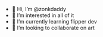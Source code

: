 - 👋 Hi, I’m @zonkdaddy
- 👀 I’m interested in all of it
- 🌱 I’m currently learning flipper dev
- 💞️ I’m looking to collaborate on art


<!---
zonkdaddy/zonkdaddy is a ✨ special ✨ repository because its `README.md` (this file) appears on your GitHub profile.
You can click the Preview link to take a look at your changes.
--->
